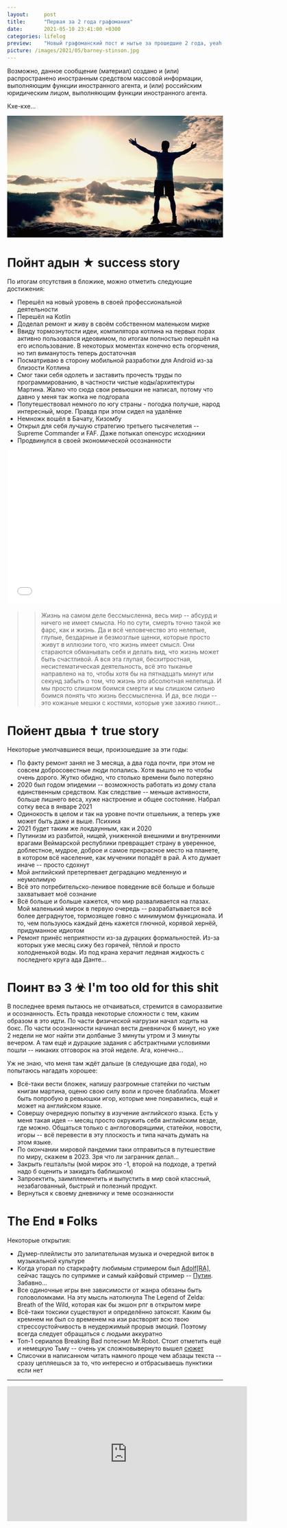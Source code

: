 ```yaml
---
layout:     post
title:      "Первая за 2 года графомания"
date:       2021-05-10 23:41:00 +0300
categories: lifelog
preview:    "Новый графоманский пост и нытье за прошедшие 2 года, yeah! Наконец-то и в этой вселенной! Уахаха!"
picture: /images/2021/05/barney-stinson.jpg
---
```


Возможно, данное сообщение (материал) создано и (или) распространено иностранным средством массовой информации, выполняющим функции иностранного агента, и (или) российским юридическим лицом, выполняющим функции иностранного агента. 

Кхе-кхе...
 

<div class="full-container">
    <img src="/images/2021/05/barney-stinson.jpg" alt="Ленивая картиночка для бложека" class="post-top-page">
</div>

# **Пойнт адын ★** success story


По итогам отсутствия в бложике, можно отметить следующие достижения:
- Перешёл на новый уровень в своей профессиональной деятельности 
- Перешёл на Kotlin 
- Доделал ремонт и живу в своём собственном маленьком мирке
- Ввиду тормознутости идеи, компилятора котлина на первых порах активно пользовался идеовимом, по итогам полностью перешёл на его использование. В некоторых моментах конечно есть огорчения, но тип виманутость теперь достаточная
- Посматриваю в сторону мобильной разработки для Android из-за близости Котлина
- Смог таки себя одолеть и заставить прочесть труды по программированию, в частности чистые коды/архитектуры Мартина. Жалко что сюда свои ревьюшки не написал, потому что давно у меня так жопка не подгорала
- Попутешествовал немного по югу страны - погодка получше, народ интересный, море. Правда при этом сидел на удалёнке
- Немножк вошёл в Бачату, Кизомбу
- Открыл для себя лучшую стратегию третьего тысячелетия -- Supreme Commander и FAF. Даже потыкал опенсурс исходники
- Продвинулся в своей экономической осознанности


<div class="video-wrapper full-container">
    <iframe src="//coub.com/embed/2ewt13?muted=false&autostart=false&originalSize=false&startWithHD=false" allowfullscreen frameborder="0" width="640" height="360" allow="autoplay"></iframe>
</div>

>> Жизнь на самом деле бессмысленна, весь мир -- абсурд и ничего не имеет смысла. Но по сути, смерть точно такой же фарс, как и жизнь. Да и всё человечество это нелепые, глупые, бездарные и безмозглые щенки, которые просто живут в иллюзии того, что жизнь имеет смысл. Они стараются обманывать себя и делать вид, что жизнь может быть счастливой. А вся эта глупая, бесхитростная, несистематическая деятельность, всё это тыканье направлено на то, чтобы хотя бы на пятнадцать минут или секунд забыть о том, что жизнь это абсолютная нелепица. И мы просто слишком боимся смерти и мы слишком сильно боимся понять что жизнь бессмысленна. И да, все люди -- это кожаные мешки с костями, которые уже заживо гниют... 

# **Пойент двыа ✝** true story

Некоторые умолчавшиеся вещи, произошедшие за эти годы:
- По факту ремонт занял не 3 месяца, а два года почти, при этом не совсем добросовестные люди попались. Хотя вышло не то чтобы очень дорого. Жутко обидно, что столько времени было потеряно
- 2020 был годом эпидемии -- возможность работать из дому стала единственным средством. Как следствие -- меньше активности, больше лишнего веса, хуже настроение и общее состояние. Набрал сотку веса в январе 2021
- Одинокость в целом и так на уровне почти отшельник, а теперь уже может быть даже и выше. Психика
- 2021 будет таким же локдаунным, как и 2020
- Путинизм из разбитой, нищей, униженной внешними и внутренними врагами Веймарской республики превращает страну в уверенное, доблестное, мудрое, доброе и самое прекрасное место на планете, в котором всё население, как мученики попадёт в рай. А кто думает иначе -- просто сдохнут
- Мой английский претерпевает деградацию медленную и неумолимую
- Всё это потребительско-ленивое поведение всё больше и больше захватывает моё сознание
- Всё больше и больше кажется, что мир разваливается на глазах. Мой маленький мирок в первую очередь -- разрабатывается всё более деграднутое, тормозящее говно с минимумом функционала. И то, чем пользуюсь каждый день кажется глючной, корявой хернёй, придуманное идиотом
- Ремонт принёс неприятности из-за дурацких формальностей. Из-за которых уже месяц сижу без горячей, тёплой и просто холодненькой воды. Из под крана херачит ледяная жидкость с последнего круга ада Данте...


# **Поинт вэ 3 ☣** I'm too old for this shit

В последнее время пытаюсь не отчаиваться, стремится в саморазвитие и осознанность. Есть правда некоторые сложности с тем, каким образом в это идти. 
По части физической нагрузки начал ходить на бокс. По части осознанности начинал вести дневничок 6 минут, но уже 2 недели не мог найти эти долбаные 3 минуты утром и 3 минуты вечером. А там ещё и дурацкие задания с абстрактными условиями пошли -- никаких отговорок на этой неделе. Ага, конечно...

Уж не знаю, что меня там ждёт дальше (в следующие два года), но попытаюсь нагадать хорошее: 
- Всё-таки вести бложек, напишу разгромные статейки по чистым книгам мартина, оценю свою силу воли и прочее блаблабла. Может быть попробую в ревьюшки игор, которые мне понравились, ещё и может на английском языке.
- Совершу очередную попытку в изучение английского языка. Есть у меня такая идея -- месяц просто окружить себя английским везде, где можно. Общаться только с англоговорящими, статейки, новости, игоры -- всё перевести в эту плоскость и типа начать думать на этом языке. 
- По окончании мировой пандемии таки отправиться в путешествие по миру, скажем в 2023. Зря что ли загранник делал...
- Закрыть гештальты (мой мирок это -1, второй на подходе, а третий надо б оценить и закидать баблишком)
- Запроектить, заимплементить и выпустить в мир свой классный, незабагованный, быстрый и полезный продукт.
- Вернуться к своему дневничку и теме осознанности

# **The End** ⏸ Folks

Некоторые открытия:
- Думер-плейлисты это залипательная музыка и очередной виток в музыкальной культуре
- Когда угорал по старкрафту любимым стримером был <a href="https://sc2tv.ru/adolfra">Adolf[RA]</a>, сейчас тащусь по супримке и самый кайфовый стример -- <a href="https://www.youtube.com/channel/UC6XZnyeMNWLk7PmfexteI-A">Путин</a>. Забавно...
- Все одиночные игры вне зависимости от жанра обязаны быть головоломками. На эту мысль натолкнула The Legend of Zelda: Breath of the Wild, которая как бы экшон рпг в открытом мире
- Всё-таки токсики существуют и определённо затоксят. Каким бы кремнем ни был со временем на изи растворят всю твою стрессоустойчивость в неудержимый прорыв эмоций. Поэтому всегда следует обращаться с людьми аккуратно
- Топ-1 сериалов Breaking Bad потеснил Mr.Robot. Стоит отметить ещё и немецкую Тьму -- очень уж сложновывернуто вышел <a href="https://dark.netflix.io/en">сюжет</a>
- Списочки в написанном читать намного проще чем абзацы текста -- сразу цепляешься за то, что интересно и отбрасываешь пунктики если нет


---

<div class="video-wrapper full-container">
    <iframe width="560" height="315" src="https://www.youtube.com/embed/dgq5ITDOcYg" title="YouTube video player" frameborder="0" allow="accelerometer; autoplay; clipboard-write; encrypted-media; gyroscope; picture-in-picture" allowfullscreen></iframe>
</div>
